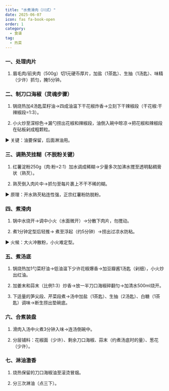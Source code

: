 ```yaml
---
title: "水煮滑肉（川式）"
date: 2025-06-07
icon: fas fa-book-open
order: 1
category:
  - 食谱
tag:
  - 热菜
---
```


### 一、处理肉片
1. 眉毛肉/前夹肉（500g）切1元硬币厚片，加盐（1茶匙）、生抽（1汤匙）、味精（少许）抓匀，腌5分钟。

### 二、制刀口海椒（灵魂步骤）

1. 锅烧热加4汤匙菜籽油→四成油温下干花椒炸香→立刻下干辣椒段（干花椒:干辣椒段=1:3）。

2. 小火炒至深棕色→漏勺捞出花椒和辣椒段，油倒入碗中晾凉→把花椒和辣椒段在砧板剁成粗颗粒。

▶️ 关键：油要保留，后面淋油用。

### 三、调熟芡挂糊（不脱粉关键）

1. 红薯淀粉250g（肉:粉=2:1）加水调成稀糊→少量多次加沸水搅至透明黏稠膏状（熟芡）。

2. 熟芡倒入肉片中→抓匀至每片裹上不干不稀的糊。

▶️ 原理：开水熟芡粘连性强，正宗红薯粉防脱粉。

### 四、煮滑肉

1. 锅中水烧开→调中小火（水面微开）→分散下肉片，勿搅动。

2. 煮1分钟定型后轻推→ 煮至浮起（约5分钟）→捞出过凉水防粘。

▶️ 火候：大火冲散粉，小火难定型。

### 五、煮汤底

1. 锅烧热加1勺菜籽油→低油温下少许花椒爆香→加豆瓣酱1汤匙（剁细），小火炒出红油。

2. 加姜末和蒜末（比例1:3）炒香→放一半刀口海椒碎翻匀→加清水500ml烧开。

3. 下适量的笋尖段、芹菜段煮→汤中加盐（1茶匙）、生抽（2汤匙）、白糖（1茶匙）调味→断生捞出垫碗底。

### 六、合煮装盘

1. 滑肉入汤中火煮3分钟入味→连汤倒碗中。

2. 分层铺料：花椒面（少许）、剩余刀口海椒、蒜末（约煮汤底时的量）、葱花（少许）。

### 七、淋油激香

1. 烧热保留的刀口海椒油至滚烫冒烟。

2. 分三次淋油（点三下）。